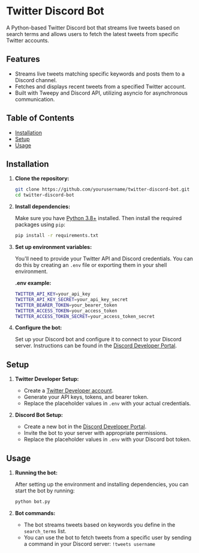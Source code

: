 # Twitter Discord Bot

A Python-based Twitter Discord bot that streams live tweets based on search terms and allows users to fetch the latest tweets from specific Twitter accounts.

## Features
- Streams live tweets matching specific keywords and posts them to a Discord channel.
- Fetches and displays recent tweets from a specified Twitter account.
- Built with Tweepy and Discord API, utilizing asyncio for asynchronous communication.

## Table of Contents
- [Installation](#installation)
- [Setup](#setup)
- [Usage](#usage)

## Installation

1. **Clone the repository:**

    ```bash
    git clone https://github.com/yourusername/twitter-discord-bot.git
    cd twitter-discord-bot
    ```

2. **Install dependencies:**

    Make sure you have [Python 3.8+](https://www.python.org/downloads/) installed. Then install the required packages using `pip`:

    ```bash
    pip install -r requirements.txt
    ```

3. **Set up environment variables:**

    You'll need to provide your Twitter API and Discord credentials. You can do this by creating an `.env` file or exporting them in your shell environment.

    **.env example:**
    ```bash
    TWITTER_API_KEY=your_api_key
    TWITTER_API_KEY_SECRET=your_api_key_secret
    TWITTER_BEARER_TOKEN=your_bearer_token
    TWITTER_ACCESS_TOKEN=your_access_token
    TWITTER_ACCESS_TOKEN_SECRET=your_access_token_secret
    ```

4. **Configure the bot:**

    Set up your Discord bot and configure it to connect to your Discord server. Instructions can be found in the [Discord Developer Portal](https://discord.com/developers/applications).

## Setup

1. **Twitter Developer Setup:**
    - Create a [Twitter Developer account](https://developer.twitter.com/en/apps).
    - Generate your API keys, tokens, and bearer token.
    - Replace the placeholder values in `.env` with your actual credentials.

2. **Discord Bot Setup:**
    - Create a new bot in the [Discord Developer Portal](https://discord.com/developers/applications).
    - Invite the bot to your server with appropriate permissions.
    - Replace the placeholder values in `.env` with your Discord bot token.

## Usage

1. **Running the bot:**

    After setting up the environment and installing dependencies, you can start the bot by running:

    ```bash
    python bot.py
    ```

2. **Bot commands:**
    - The bot streams tweets based on keywords you define in the `search_terms` list.
    - You can use the bot to fetch tweets from a specific user by sending a command in your Discord server: `!tweets username`


